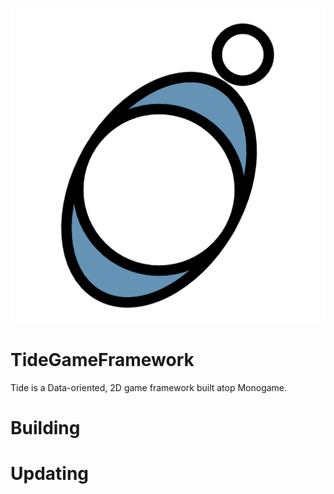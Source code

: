 ![CoverImage](./media/Tide.png)

# TideGameFramework

Tide is a Data-oriented, 2D game framework built atop Monogame.

# Building

# Updating

